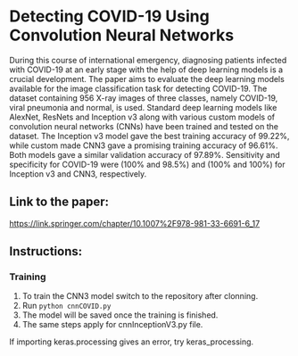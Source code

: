 # Detecting COVID-19 Using Convolution Neural Networks
During this course of international emergency, diagnosing patients infected with COVID-19 at an early stage with the help of deep learning models is a crucial development. The paper aims to evaluate the deep learning models available for the image classification task for detecting COVID-19. The dataset containing 956 X-ray images of three classes, namely COVID-19, viral pneumonia and normal, is used. Standard deep learning models like AlexNet, ResNets and Inception v3 along with various custom models of convolution neural networks (CNNs) have been trained and tested on the dataset. The Inception v3 model gave the best training accuracy of 99.22%, while custom made CNN3 gave a promising training accuracy of 96.61%. Both models gave a similar validation accuracy of 97.89%. Sensitivity and specificity for COVID-19 were (100% and 98.5%) and (100% and 100%) for Inception v3 and CNN3, respectively.

## Link to the paper:
https://link.springer.com/chapter/10.1007%2F978-981-33-6691-6_17

## Instructions:
### Training
1. To train the CNN3 model switch to the repository after clonning.
2. Run `python cnnCOVID.py`
3. The model will be saved once the training is finished.
4. The same steps apply for cnnInceptionV3.py file.

If importing keras.processing gives an error, try keras_processing.
